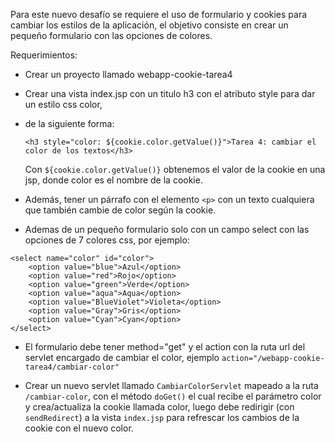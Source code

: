 Para este nuevo desafío se requiere el uso de formulario y cookies para cambiar los estilos de la aplicación, 
el objetivo consiste en crear un pequeño formulario con las opciones de colores.

Requerimientos:

* Crear un proyecto llamado webapp-cookie-tarea4
* Crear una vista index.jsp con un titulo h3 con el atributo style para dar un estilo css color, 
* de la siguiente forma:

    `<h3 style="color: ${cookie.color.getValue()}">Tarea 4: cambiar el color de los textos</h3>`

    Con `${cookie.color.getValue()}` obtenemos el valor de la cookie en una jsp, donde color 
es el nombre de la cookie.
* Además, tener un párrafo con el elemento `<p>` con un texto cualquiera que también cambie de color 
según la cookie.
* Ademas de un pequeño formulario solo con un campo select con las opciones de 7 colores css, por ejemplo:

```
<select name="color" id="color">
    <option value="blue">Azul</option>
    <option value="red">Rojo</option>
    <option value="green">Verde</option>
    <option value="aqua">Aqua</option>
    <option value="BlueViolet">Violeta</option>
    <option value="Gray">Gris</option>
    <option value="Cyan">Cyan</option>
</select>
```
* El formulario debe tener method="get" y el action con la ruta url del servlet encargado de cambiar 
el color, ejemplo `action="/webapp-cookie-tarea4/cambiar-color"`

* Crear un nuevo servlet llamado `CambiarColorServlet` mapeado a la ruta `/cambiar-color`, 
con el método `doGet()` el cual recibe el parámetro color y crea/actualiza la cookie llamada color, 
luego debe redirigir (con `sendRedirect`) a la vista `index.jsp` para refrescar los cambios de la cookie 
con el nuevo color.